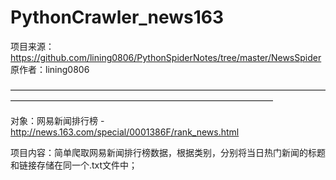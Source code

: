 # PythonCrawler_news163

项目来源：https://github.com/lining0806/PythonSpiderNotes/tree/master/NewsSpider
原作者：lining0806


——————————————————————————————————————————————————————————————————

对象：网易新闻排行榜 - http://news.163.com/special/0001386F/rank_news.html

项目内容：简单爬取网易新闻排行榜数据，根据类别，分别将当日热门新闻的标题和链接存储在同一个.txt文件中；
